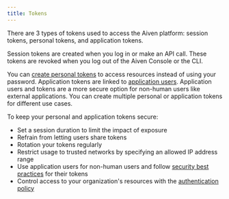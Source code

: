 ```yaml
---
title: Tokens
---
```


There are 3 types of tokens used to access the Aiven platform: session tokens, personal tokens, and application tokens.

Session tokens are created when you log in or make an API call. These tokens are revoked
when you log out of the Aiven Console or the CLI.

You can [create personal tokens](/docs/platform/howto/create_authentication_token) to
access resources instead of using your password.
Application tokens are linked to
[application users](/docs/platform/concepts/application-users). Application users and
tokens are a more secure option for non-human users like external applications. You can
create multiple personal or application tokens for different use cases.

To keep your personal and application tokens secure:

- Set a session duration to limit the impact of exposure
- Refrain from letting users share tokens
- Rotation your tokens regularly
- Restrict usage to trusted networks by specifying an allowed IP address range
- Use application users for non-human users and follow
  [security best practices](/docs/platform/concepts/application-users) for their tokens
- Control access to your organization's resources with the
  [authentication policy](/docs/platform/howto/set-authentication-policies)
